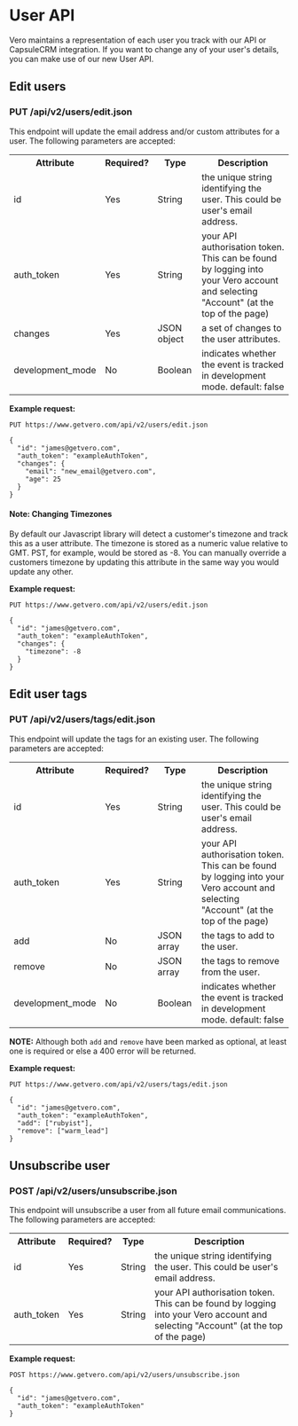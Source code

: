 # User API

Vero maintains a representation of each user you track with our API or CapsuleCRM integration. If you want to change any of your user's details, you can make use of our new User API. 

## Edit users

### PUT /api/v2/users/edit.json

This endpoint will update the email address and/or custom attributes for a user. The following parameters are accepted:

<table>
  <tr>
    <th>Attribute</th>
    <th>Required?</th>
    <th>Type</th>
    <th>Description</th>
  </tr>
  <tr>
    <td>id</td>
    <td>Yes</td>
    <td>String</td>
    <td>the unique string identifying the user. This could be user's email address.</td>
  </tr>
  <tr>
    <td>auth_token</td>
    <td>Yes</td>
    <td>String</td>
    <td>your API authorisation token. This can be found by logging into your Vero account and selecting "Account" (at the top of the page)</td>
  </tr>
  <tr>
    <td>changes</td>
    <td>Yes</td>
    <td>JSON object</td>
    <td>a set of changes to the user attributes.</td>
  </tr>
  <tr>
    <td>development_mode</td>
    <td>No</td>
    <td>Boolean</td>
    <td>indicates whether the event is tracked in development mode. default: false</td>
  </tr>
</table>

**Example request:**

```
PUT https://www.getvero.com/api/v2/users/edit.json

{
  "id": "james@getvero.com",
  "auth_token": "exampleAuthToken",
  "changes": {
    "email": "new_email@getvero.com",
    "age": 25
  }
}
```

#### Note: Changing Timezones

By default our Javascript library will detect a customer's timezone and track this as a user attribute. The timezone is stored as a numeric value relative to GMT. PST, for example, would be stored as -8. You can manually override a customers timezone by updating this attribute in the same way you would update any other.

**Example request:**

```
PUT https://www.getvero.com/api/v2/users/edit.json

{
  "id": "james@getvero.com",
  "auth_token": "exampleAuthToken",
  "changes": {
    "timezone": -8
  }
}
```

## Edit user tags

### PUT /api/v2/users/tags/edit.json

This endpoint will update the tags for an existing user. The following parameters are accepted:

<table>
  <tr>
    <th>Attribute</th>
    <th>Required?</th>
    <th>Type</th>
    <th>Description</th>
  </tr>
  <tr>
    <td>id</td>
    <td>Yes</td>
    <td>String</td>
    <td>the unique string identifying the user. This could be user's email address.</td>
  </tr>
  <tr>
    <td>auth_token</td>
    <td>Yes</td>
    <td>String</td>
    <td>your API authorisation token. This can be found by logging into your Vero account and selecting "Account" (at the top of the page)</td>
  </tr>
  <tr>
    <td>add</td>
    <td>No</td>
    <td>JSON array</td>
    <td>the tags to add to the user.</td>
  </tr>
  <tr>
    <td>remove</td>
    <td>No</td>
    <td>JSON array</td>
    <td>the tags to remove from the user.</td>
  </tr>
  <tr>
    <td>development_mode</td>
    <td>No</td>
    <td>Boolean</td>
    <td>indicates whether the event is tracked in development mode. default: false</td>
  </tr>
</table>

**NOTE:** Although both `add` and `remove` have been marked as optional, at least one is required or else a 400 error will be returned.

**Example request:**

```
PUT https://www.getvero.com/api/v2/users/tags/edit.json

{
  "id": "james@getvero.com",
  "auth_token": "exampleAuthToken",
  "add": ["rubyist"],
  "remove": ["warm_lead"]
}
```

## Unsubscribe user

### POST /api/v2/users/unsubscribe.json

This endpoint will unsubscribe a user from all future email communications. The following parameters are accepted:

<table>
  <tr>
    <th>Attribute</th>
    <th>Required?</th>
    <th>Type</th>
    <th>Description</th>
  </tr>
  <tr>
    <td>id</td>
    <td>Yes</td>
    <td>String</td>
    <td>the unique string identifying the user. This could be user's email address.</td>
  </tr>
  <tr>
    <td>auth_token</td>
    <td>Yes</td>
    <td>String</td>
    <td>your API authorisation token. This can be found by logging into your Vero account and selecting "Account" (at the top of the page)</td>
  </tr>
</table>

**Example request:**

```
POST https://www.getvero.com/api/v2/users/unsubscribe.json

{
  "id": "james@getvero.com",
  "auth_token": "exampleAuthToken"
}
```
